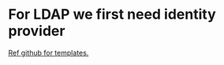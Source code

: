 # For LDAP we first need identity provider

[Ref github for templates.](https://github.com/aborroy/alfresco-identity-service-to-keycloak)

